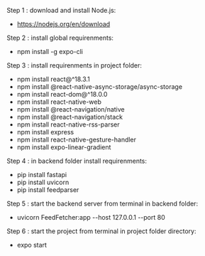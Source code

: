 Step 1 : download and install Node.js:
- https://nodejs.org/en/download

Step 2 : install global requirenments:
- npm install -g expo-cli

Step 3 : install requirenments in project folder:
- npm install react@^18.3.1
- npm install @react-native-async-storage/async-storage
- npm install react-dom@^18.0.0
- npm install react-native-web
- npm install @react-navigation/native
- npm install @react-navigation/stack
- npm install react-native-rss-parser
- npm install express
- npm install react-native-gesture-handler
- npm install expo-linear-gradient

Step 4 : in backend folder install requirenments:
- pip install fastapi
- pip install uvicorn
- pip install feedparser

Step 5 : start the backend server from terminal in backend folder:
- uvicorn FeedFetcher:app --host 127.0.0.1 --port 80

Step 6 : start the project from terminal in project folder directory:
- expo start



